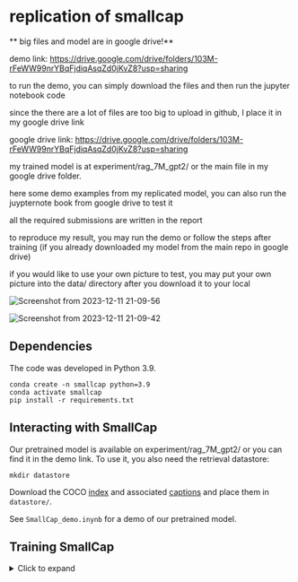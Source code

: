 # replication of smallcap

** big files and model are in google drive!**

demo link: https://drive.google.com/drive/folders/103M-rFeWW99nrYBqFjdiqAsqZd0jKvZ8?usp=sharing

to run the demo, you can simply download the files and then run the jupyter notebook code

since the there are a lot of files are too big to upload in github, I place it in my google drive link

google drive link: https://drive.google.com/drive/folders/103M-rFeWW99nrYBqFjdiqAsqZd0jKvZ8?usp=sharing

my trained model is at experiment/rag_7M_gpt2/ or the main file in my google drive folder.

here some demo examples from my replicated model, you can also run the juypternote book from google drive to test it

all the required submissions are written in the report

to reproduce my result, you may run the demo or follow the steps after training (if you already downloaded my model from the main repo in google drive)

if you would like to use your own picture to test, you may put your own picture into the data/ directory after you download it to your local


![Screenshot from 2023-12-11 21-09-56](https://github.com/WeipengHu111/replication_of_smallcap/assets/70785418/7c3c75bd-b1ec-43b5-a374-f3588b768ff6)

![Screenshot from 2023-12-11 21-09-42](https://github.com/WeipengHu111/replication_of_smallcap/assets/70785418/7db4facd-350c-4844-ac9f-184dfd41c3b9)


## Dependencies

The code was developed in Python 3.9.

```
conda create -n smallcap python=3.9
conda activate smallcap
pip install -r requirements.txt
```
## Interacting with SmallCap

Our pretrained model is available on experiment/rag_7M_gpt2/ or you can find it in the demo link. 
To use it, you also need the retrieval datastore:

```
mkdir datastore
```

Download the COCO [index](https://drive.google.com/file/d/1ZP5I-xbjaNU7cU48C_ctHd95SaA0jBHe/view?usp=sharing) and associated [captions](https://drive.google.com/file/d/1BT0Qc6g40fvtnJ_yY0aipfCuCMgu5qaR/view?usp=sharing) and place them in `datastore/`.

See `SmallCap_demo.inynb` for a demo of our pretrained model.

## Training SmallCap

<details>
<summary>Click to expand</summary>

### Data

Download the COCO Karpathy splits file `dataset_coco.json` from [here](https://www.kaggle.com/datasets/shtvkumar/karpathy-splits) and place it in `data/`.

Download all COCO images (train, val and test, 2017 version) from [here](https://cocodataset.org/#download) and place them in `data/images`. The expected naming format is twelve digits followed by a `.jpg` extension, e.g. `data/images/000000000001.jpg` for image with COCO id `1`.

### Preprocessing

At the moment CLIP models based on ResNet are not available through HuggingFace so it is necessary to also install the original CLIP implementation from [here](https://github.com/openai/CLIP):

```
pip install git+https://github.com/openai/CLIP.git
```

Extract train and val features: 

```
mkdir features
python src/extract_features.py
```

Retrieve captions

```python src/retrieve_captions.py```

### Model training

```python train.py```

Models are saved under name <rag/norag>_<num params>M, e.g. `rag_7M` for a model trained with retrieval augmentation and 7M trainable parameters.

### Inference

```python infer.py --model_path <MODEL_PATH>```

If you also specify `--checkpoint_path` inference runs with only that checkpoint. Else, all checkpoints in `--model_path` are used. 

If you specify `--infer_test` inference uses test data, else val data is used.

E.g. to run inference on the test split with model `rag_7M`, checkpoint `17712`, run

```python infer.py --model_path experiments/rag_7M --checkpoint_path checkpoint-17712 --infer_test```

The model predictions are stored as ```<val/test>_preds.json``` in each respective checkpoint subdirectory.

Note: You can safely ignore the warning `Some weights of ThisGPT2LMHeadModel were not initialized from the model checkpoint at gpt2 and are newly initialized...` It occurs because a new model is first built and then the pre-trained parameters are loaded into it. 

### Evaluate predictions

```python coco-caption/run_eval.py <GOLD_ANN_PATH> <PREDICTIONS_PATH>```
</details>

